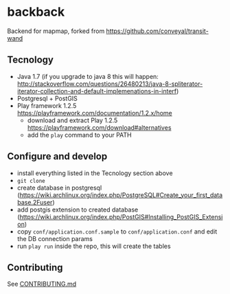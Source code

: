 # backback

Backend for mapmap, forked from https://github.com/conveyal/transit-wand

## Tecnology

* Java 1.7 (if you upgrade to java 8 this will happen: http://stackoverflow.com/questions/26480213/java-8-spliterator-iterator-collection-and-default-implemenations-in-interf)
* Postgresql + PostGIS
* Play framework 1.2.5 https://playframework.com/documentation/1.2.x/home
	- download and extract Play 1.2.5 https://playframework.com/download#alternatives
	- add the `play` command to your PATH

## Configure and develop

* install everything listed in the Tecnology section above
* `git clone`
* create database in postgresql (https://wiki.archlinux.org/index.php/PostgreSQL#Create_your_first_database.2Fuser)
* add postgis extension to created database (https://wiki.archlinux.org/index.php/PostGIS#Installing_PostGIS_Extension)
* copy `conf/application.conf.sample` to `conf/application.conf` and edit the DB connection params
* run `play run` inside the repo, this will create the tables

## Contributing

See [CONTRIBUTING.md](CONTRIBUTING.md)
